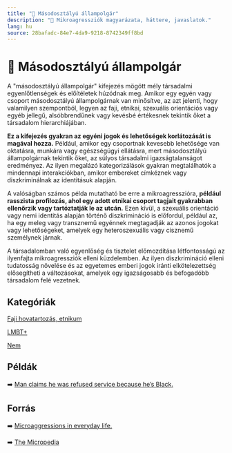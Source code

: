 ```yaml
---
title: "🚫 Másodosztályú állampolgár"
description: "🚫 Mikroagressziók magyarázata, háttere, javaslatok."
lang: hu
source: 28bafadc-84e7-4da9-9218-8742349ff8bd
---
```


<div class="wiki-content agression-title">

# 🚫 Másodosztályú állampolgár

A "másodosztályú állampolgár" kifejezés mögött mély társadalmi egyenlőtlenségek és előítéletek húzódnak meg. Amikor egy egyén vagy csoport másodosztályú állampolgárnak van minősítve, az azt jelenti, hogy valamilyen szempontból, legyen az faji, etnikai, szexuális orientációs vagy egyéb jellegű, alsóbbrendűnek vagy kevésbé értékesnek tekintik őket a társadalom hierarchiájában.

**Ez a kifejezés gyakran az egyéni jogok és lehetőségek korlátozását is magával hozza.** Például, amikor egy csoportnak kevesebb lehetősége van oktatásra, munkára vagy egészségügyi ellátásra, mert másodosztályú állampolgárnak tekintik őket, az súlyos társadalmi igazságtalanságot eredményez. Az ilyen megalázó kategorizálások gyakran megtalálhatók a mindennapi interakciókban, amikor embereket címkéznek vagy diszkriminálnak az identitásuk alapján.

A valóságban számos példa mutatható be erre a mikroagresszióra, **például rasszista profilozás, ahol egy adott etnikai csoport tagjait gyakrabban ellenőrzik vagy tartóztatják le az utcán.** Ezen kívül, a szexuális orientáció vagy nemi identitás alapján történő diszkrimináció is előfordul, például az, ha egy meleg vagy transznemű egyénnek megtagadják az azonos jogokat vagy lehetőségeket, amelyek egy heteroszexuális vagy cisznemű személynek járnak.

A társadalomban való egyenlőség és tisztelet előmozdítása létfontosságú az ilyenfajta mikroagressziók elleni küzdelemben. Az ilyen diszkrimináció elleni tudatosság növelése és az egyetemes emberi jogok iránti elkötelezettség elősegítheti a változásokat, amelyek egy igazságosabb és befogadóbb társadalom felé vezetnek.


<div class="categories">

## Kategóriák

[Faji hovatartozás, etnikum](/#/entry?id=faji-hovatartozas-etnikum)

[LMBT+](/#/entry?id=lmbt)

[Nem](/#/entry?id=nem)

</div>

## Példák

➡️ [Man claims he was refused service because he’s Black.](https://www.cbc.ca/news/canada/nova-scotia/man-claims-he-was-refused-service-because-he-s-black-1.1305374)

## Forrás

➡️ [Microaggressions in everyday life.](https://books.google.ca/books?id=jyzcuvgTaIMC&pg=PA37&redir_esc=y#v=onepage&q&f=false)

➡️ [The Micropedia](https://www.themicropedia.org/)


</div>